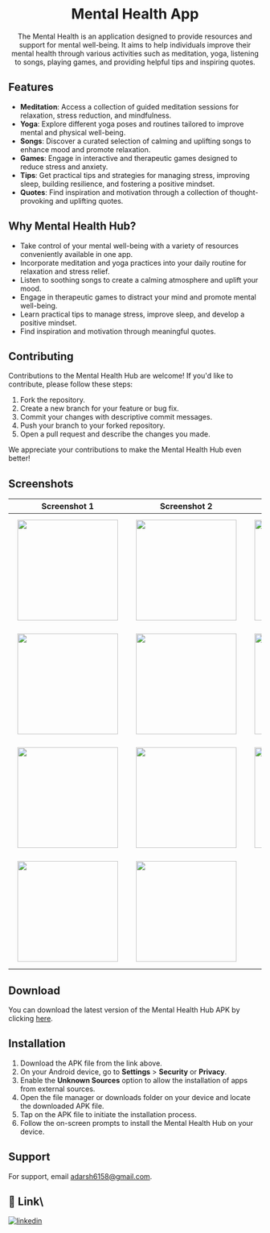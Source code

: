<h1 align="center">Mental Health App</h1>
<p align="center">
  The Mental Health is an application designed to provide resources and support for mental well-being. It aims to help individuals improve their mental health through various activities such as meditation, yoga, listening to songs, playing games, and providing helpful tips and inspiring quotes.
</p>

## Features

- **Meditation**: Access a collection of guided meditation sessions for relaxation, stress reduction, and mindfulness.
- **Yoga**: Explore different yoga poses and routines tailored to improve mental and physical well-being.
- **Songs**: Discover a curated selection of calming and uplifting songs to enhance mood and promote relaxation.
- **Games**: Engage in interactive and therapeutic games designed to reduce stress and anxiety.
- **Tips**: Get practical tips and strategies for managing stress, improving sleep, building resilience, and fostering a positive mindset.
- **Quotes**: Find inspiration and motivation through a collection of thought-provoking and uplifting quotes.

## Why Mental Health Hub?

- Take control of your mental well-being with a variety of resources conveniently available in one app.
- Incorporate meditation and yoga practices into your daily routine for relaxation and stress relief.
- Listen to soothing songs to create a calming atmosphere and uplift your mood.
- Engage in therapeutic games to distract your mind and promote mental well-being.
- Learn practical tips to manage stress, improve sleep, and develop a positive mindset.
- Find inspiration and motivation through meaningful quotes.

## Contributing

Contributions to the Mental Health Hub are welcome! If you'd like to contribute, please follow these steps:

1. Fork the repository.
2. Create a new branch for your feature or bug fix.
3. Commit your changes with descriptive commit messages.
4. Push your branch to your forked repository.
5. Open a pull request and describe the changes you made.

We appreciate your contributions to make the Mental Health Hub even better!

## Screenshots
| Screenshot 1 | Screenshot 2 | Screenshot 3 |
|--------------|--------------|--------------|
| <img src="https://github.com/Adarsh6158/Mental-health/assets/119891550/4bdf2329-eee1-4726-a2ed-850b2cd1bcfa" width="200" style="padding: 10px;"> | <img src="https://github.com/Adarsh6158/Mental-health/assets/119891550/6e08d03b-f513-4f45-989f-421a9326b192" width="200" style="padding: 10px;"> | <img src="https://github.com/Adarsh6158/Mental-health/assets/119891550/50792bcc-aa45-4aa2-b1a7-e84d09c950be" width="200" style="padding: 10px;"> |
| <img src="https://github.com/Adarsh6158/Mental-health/assets/119891550/e19b3e49-3a0a-4033-a8ed-58fd4b3e4d1d" width="200" style="padding: 10px;"> | <img src="https://github.com/Adarsh6158/Mental-health/assets/119891550/18a57d27-94bb-44d9-8704-1b7934cf0001" width="200" style="padding: 10px;"> | <img src="https://github.com/Adarsh6158/Mental-health/assets/119891550/26ec563e-0726-4198-a0b1-59728ea6f961" width="200" style="padding: 10px;"> |
| <img src="https://github.com/Adarsh6158/Mental-health/assets/119891550/c303dd65-8950-49b7-aab5-3e0f7e8b2ee6" width="200" style="padding: 10px;"> | <img src="https://github.com/Adarsh6158/Mental-health/assets/119891550/b8e04e42-3d20-4a38-b3bb-50c6a0edbd2e" width="200" style="padding: 10px;"> | <img src="https://github.com/Adarsh6158/Mental-health/assets/119891550/e10bbbed-5a5a-46ea-b68c-ca0f8df12ad8" width="200" style="padding: 10px;"> |
| <img src="https://github.com/Adarsh6158/Mental-health/assets/119891550/0bf26e3a-473d-42d1-b30e-12945b953d2a" width="200" style="padding: 10px;"> | <img src="https://github.com/Adarsh6158/Mental-health/assets/119891550/e483ef2c-744f-4919-b125-fa750c48db3a" width="200" style="padding: 10px;"> | |





## Download

You can download the latest version of the Mental Health Hub APK by clicking [here](./MentalHealthHub.apk).

## Installation

1. Download the APK file from the link above.
2. On your Android device, go to **Settings** > **Security** or **Privacy**.
3. Enable the **Unknown Sources** option to allow the installation of apps from external sources.
4. Open the file manager or downloads folder on your device and locate the downloaded APK file.
5. Tap on the APK file to initiate the installation process.
6. Follow the on-screen prompts to install the Mental Health Hub on your device.

## Support

For support, email adarsh6158@gmail.com.

## 🔗 Link\


[![linkedin](https://img.shields.io/badge/linkedin-0A66C2?style=for-the-badge&logo=linkedin&logoColor=white)](https://www.linkedin.com/in/adarsh-35a9931ba/)
